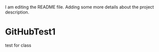 I am editing the README file. Adding some more details about the project description.

# GitHubTest1
test for class
